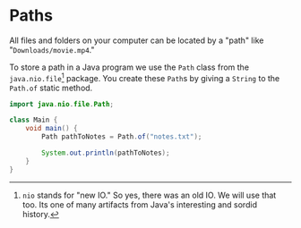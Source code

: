 # Paths

All files and folders on your computer can be located by a "path"
like "`Downloads/movie.mp4`."

To store a path in a Java program we use the `Path` class from the `java.nio.file`[^nio]
package. You create these `Path`s by giving a `String` to the `Path.of`
static method.

```java
import java.nio.file.Path;

class Main {
    void main() {
        Path pathToNotes = Path.of("notes.txt");

        System.out.println(pathToNotes);
    }
}
```

[^nio]: `nio` stands for "new IO." So yes, there was an old IO. We will use that too. Its one of many artifacts from Java's interesting and sordid history. 